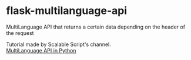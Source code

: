 # flask-multilanguage-api
MultiLanguage API that returns a certain data depending on the header of the request  
  
Tutorial made by Scalable Script's channel.  
[MultiLanguage API in Python](https://youtu.be/oyjc7dY7hFM)
